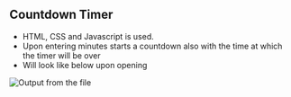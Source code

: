 ## Countdown Timer

- HTML, CSS and Javascript is used.
- Upon entering minutes starts a countdown also with the time at which the timer will be over
- Will look like below upon opening 

![Output from the file](https://i.ibb.co/TBs0DtD/ezgif-3-47edbbc90b46.gif)

